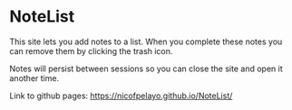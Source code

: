 # NoteList

This site lets you add notes to a list. When you complete these notes you can remove them by clicking the trash icon.

Notes will persist between sessions so you can close the site and open it another time.

Link to github pages: https://nicofpelayo.github.io/NoteList/

